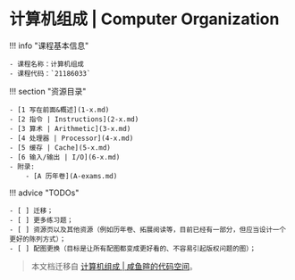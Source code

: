 # 计算机组成 | Computer Organization

!!! info "课程基本信息"

    - 课程名称：计算机组成
    - 课程代码：`21186033`

!!! section "资源目录"

    - [1 写在前面&概述](1-x.md)
    - [2 指令 | Instructions](2-x.md)
    - [3 算术 | Arithmetic](3-x.md)
    - [4 处理器 | Processor](4-x.md)
    - [5 缓存 | Cache](5-x.md)
    - [6 输入/输出 | I/O](6-x.md)
    - 附录:
        - [A 历年卷](A-exams.md)

!!! advice "TODOs"

    - [ ] 迁移；
    - [ ] 更多练习题；
    - [ ] 资源页以及其他资源（例如历年卷、拓展阅读等，目前已经有一部分，但应当设计一个更好的陈列方式）；
    - [ ] 配图更换（目标是让所有配图都变成更好看的、不容易引起版权问题的图）；

> 本文档迁移自 [计算机组成 | 咸鱼暄的代码空间](https://xuan-insr.github.io/computer_organization/)。
